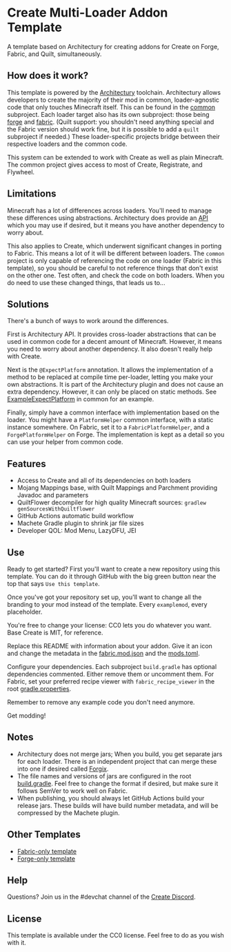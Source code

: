 # Create Multi-Loader Addon Template
A template based on Architectury for creating addons for Create on Forge, Fabric, and Quilt, simultaneously.

## How does it work?
This template is powered by the [Architectury](https://github.com/architectury) toolchain.
Architectury allows developers to create the majority of their mod in common, loader-agnostic code that
only touches Minecraft itself. This can be found in the [common](common) subproject. Each loader target 
also has its own subproject: those being [forge](forge) and [fabric](fabric). (Quilt support: you 
shouldn't need anything special and the Fabric version should work fine, but it is possible to add a 
`quilt` subproject if needed.) These loader-specific projects bridge between their respective loaders 
and the common code.

This system can be extended to work with Create as well as plain Minecraft. The common project gives
access to most of Create, Registrate, and Flywheel.

## Limitations
Minecraft has a lot of differences across loaders. You'll need to manage these differences using
abstractions. Architectury does provide an [API](https://github.com/architectury/architectury-api)
which you may use if desired, but it means you have another dependency to worry about.

This also applies to Create, which underwent significant changes in porting to Fabric. This means a lot 
of it will be different between loaders. The `common` project is only capable of referencing the code 
on one loader (Fabric in this template), so you should be careful to not reference things that don't 
exist on the other one. Test often, and check the code on both loaders. When you do need to use these 
changed things, that leads us to...

## Solutions
There's a bunch of ways to work around the differences.

First is Architectury API. It provides cross-loader abstractions that can be used in common code for
a decent amount of Minecraft. However, it means you need to worry about another dependency. It also
doesn't really help with Create.

Next is the `@ExpectPlatform` annotation. It allows the implementation of a method to be replaced
at compile time per-loader, letting you make your own abstractions. It is part of the Architectury
plugin and does not cause an extra dependency. However, it can only be placed on static methods. See 
[ExampleExpectPlatform](common/src/main/java/net/creategreg/ExampleExpectPlatform.java) in common 
for an example.

Finally, simply have a common interface with implementation based on the loader. You might have a
`PlatformHelper` common interface, with a static instance somewhere. On Fabric, set it to a
`FabricPlatformHelper`, and a `ForgePlatformHelper` on Forge. The implementation is kept as a detail
so you can use your helper from common code.

## Features
- Access to Create and all of its dependencies on both loaders
- Mojang Mappings base, with Quilt Mappings and Parchment providing Javadoc and parameters
- QuiltFlower decompiler for high quality Minecraft sources: `gradlew genSourcesWithQuiltflower`
- GitHub Actions automatic build workflow
- Machete Gradle plugin to shrink jar file sizes
- Developer QOL: Mod Menu, LazyDFU, JEI

## Use
Ready to get started? First you'll want to create a new repository using this template. You can do it
through GitHub with the big green button near the top that says `Use this template`. 

Once you've got your repository set up, you'll want to change all the branding to your mod instead 
of the template. Every `examplemod`, every placeholder. 

You're free to change your license: CC0 lets you do whatever you want. Base Create is MIT, for reference. 

Replace this README with information about your addon. Give it an icon and change the metadata in the 
[fabric.mod.json](fabric/src/main/resources/fabric.mod.json) and the
[mods.toml](forge/src/main/resources/META-INF/mods.toml).

Configure your dependencies. Each subproject `build.gradle` has optional dependencies commented.
Either remove them or uncomment them. For Fabric, set your preferred recipe viewer with 
`fabric_recipe_viewer` in the root [gradle.properties](gradle.properties).

Remember to remove any example code you don't need anymore.

Get modding!

## Notes
- Architectury does not merge jars; When you build, you get separate jars for each loader.
  There is an independent project that can merge these into one if desired called
  [Forgix](https://github.com/PacifistMC/Forgix).
- The file names and versions of jars are configured in the root [build.gradle](build.gradle). Feel 
free to change the format if desired, but make sure it follows SemVer to work well on Fabric.
- When publishing, you should always let GitHub Actions build your release jars. These builds will
have build number metadata, and will be compressed by the Machete plugin.

## Other Templates
- [Fabric-only template](https://github.com/Fabricators-of-Create/create-fabric-addon-template)
- [Forge-only template](https://github.com/kotakotik22/CreateAddonTemplate)

## Help
Questions? Join us in the #devchat channel of the [Create Discord](https://discord.com/invite/hmaD7Se).

## License

This template is available under the CC0 license. Feel free to do as you wish with it.